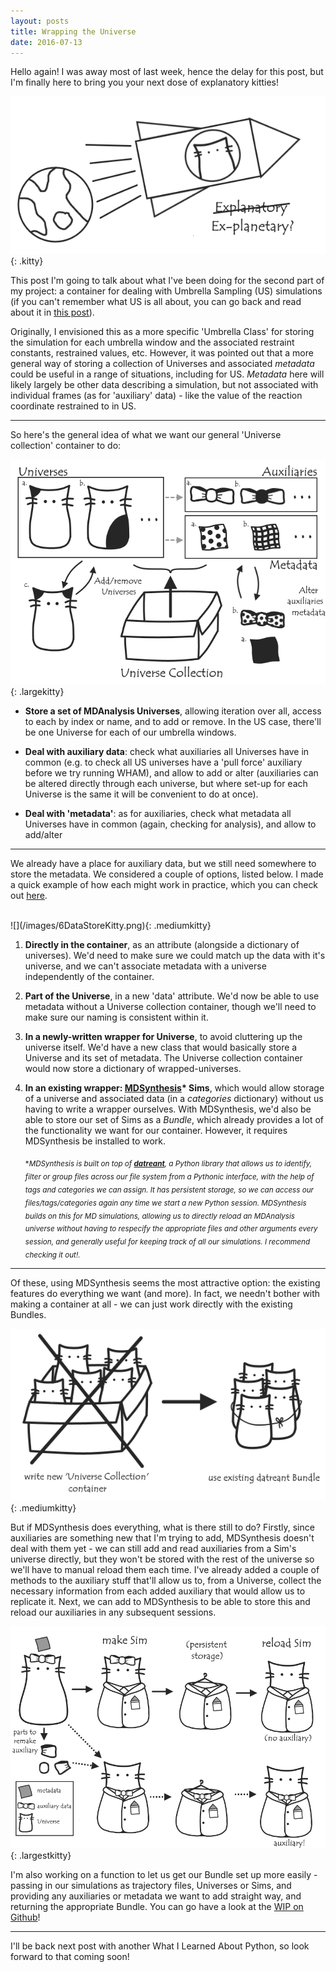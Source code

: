 ```yaml
---
layout: posts
title: Wrapping the Universe
date: 2016-07-13
---
```


Hello again! I was away most of last week, hence the delay for this post, but I'm finally here to bring you your next dose of explanatory kitties!


![](/images/6SpaceKitty.png){: .kitty} 


This post I'm going to talk about what I've been doing for the second part of my project: a container for dealing with Umbrella Sampling (US) simulations (if you can't remember what US is all about, you can go back and read about it in [this post](http://fiona-naughton.github.io/blog/2016/05/25/What-is-this-MD-thing-anyway)). 

Originally, I envisioned this as a more specific 'Umbrella Class' for storing the simulation for each umbrella window and the associated restraint constants, restrained values, etc. However, it was pointed out that a more general way of storing a collection of Universes and associated *metadata* could be useful in a range of situations, including for US. *Metadata* here will likely largely be other data describing a simulation, but not associated with individual frames (as for 'auxiliary' data) - like the value of the reaction coordinate restrained to in US.

---

So here's the general idea of what we want our general 'Universe collection' container to do:


![](/images/6UniverseCollectionKitty.png){: .largekitty} 


- **Store a set of MDAnalysis Universes**, allowing iteration over all, access to each by index or name, and to add or remove. In the US case, there'll be one Universe for each of our umbrella windows.

- **Deal with auxiliary data**: check what auxiliaries all Universes have in common (e.g. to check all US universes have a 'pull force' auxiliary before we try running WHAM), and allow to add or alter (auxiliaries can be altered directly through each universe, but where set-up for each Universe is the same it will be convenient to do at once).

- **Deal with 'metadata'**: as for auxiliaries, check what metadata all Universes have in common (again, checking for analysis), and allow to add/alter 

---
We already have a place for auxiliary data, but we still need somewhere to store the metadata. We considered a couple of options, listed below. I made a quick example of how each might work in practice, which you can check out [here](https://gist.github.com/fiona-naughton/740f3911bebc16ca2b00614311ee8829). 

<br/>
![](/images/6DataStoreKitty.png){: .mediumkitty} 
<br/>

1. **Directly in the container**, as an attribute (alongside a dictionary of universes). We'd need to make sure we could match up the data with it's universe, and we can't associate metadata with a universe independently of the container.

2. **Part of the Universe**, in a new 'data' attribute. We'd now be able to use metadata without a Universe collection container, though we'll need to make sure our naming is consistent within it.

3. **In a newly-written wrapper for Universe**, to avoid cluttering up the universe itself. We'd have a new class that would basically store a Universe and its set of metadata. The Universe collection container would now store a dictionary of wrapped-universes.

4. **In an existing wrapper: [MDSynthesis](http://mdsynthesis.readthedocs.io/en/master/index.html)\* Sims**, which would allow storage of a universe and associated data (in a *categories* dictionary) without us having to write a wrapper ourselves. With MDSynthesis, we'd also be able to store our set of Sims as a *Bundle*, which already provides a lot of the functionality we want for our container. However, it requires MDSynthesis be installed to work.

    <sub>\**MDSynthesis is built on top of [**datreant**](http://datreant.org/), a Python library that allows us to identify, filter or group files across our file system from a Pythonic interface, with the help of tags and categories we can assign. It has persistent storage, so we can access our files/tags/categories again any time we start a new Python session. MDSynthesis builds on this for MD simulations, allowing us to directly reload an MDAnalysis universe without having to respecify the appropriate files and other arguments every session, and generally useful for keeping track of all our simulations. I recommend checking it out!.*</sub>

---

Of these, using MDSynthesis seems the most attractive option: the existing features do everything we want (and more). In fact, we needn't bother with making a container at all - we can just work directly with the existing Bundles. 


![](/images/6BundleKitty.png){: .mediumkitty} 


But if MDSynthesis does everything, what is there still to do? Firstly, since auxiliaries are something new that I'm trying to add, MDSynthesis doesn't deal with them yet - we can still add and read auxiliaries from a Sim's universe directly, but they won't be stored with the rest of the universe so we'll have to manual reload them each time. I've already added a couple of methods to the auxiliary stuff that'll allow us to, from a Universe, collect the necessary information from each added auxiliary that would allow us to replicate it. Next, we can add to MDSynthesis to be able to store this and reload our auxiliaries in any subsequent sessions.


![](/images/6AuxStoreKitty.png){: .largestkitty}


I'm also working on a function to let us get our Bundle set up more easily - passing in our simulations as trajectory files, Universes or Sims, and providing any auxiliaries or metadata we want to add straight way, and returning the appropriate Bundle. You can go have a look at the  [WIP on Github](https://github.com/MDAnalysis/mdanalysis/pull/900)!

---

I'll be back next post with another What I Learned About Python, so look forward to that coming soon!
